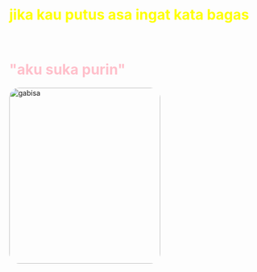 <!DOCTYPE html>
<html lang="en">
<head>
  <meta charset="UTF-8">
  <meta name="viewport" content="width=device-width, initial-scale=1.0">
  <meta http-equiv="X-UA-Compatible" content="ie=edge">
  <title>Document</title>
  <style>
    body {
      background-image: url('https://encrypted-tbn0.gstatic.com/images?q=tbn:ANd9GcSknwRiVUzJR2S80LAsSdtIUUaLfMi6ZdrjTLbpl-bZHFbKXzO8Koi5Yos&s=10');
    }
    h1 {
      color: yellow;
    }
    #love {
      color: pink;
    }
    img {
      border-radius: 20px;
    }
  </style>
</head>
<body>
  <h1>jika kau putus asa ingat kata bagas</h1><br>
  <h1 id="love">"aku suka purin"</h1>
  <img src="https://files.catbox.moe/zjc4o5.jpg" alt="gabisa" width="300" height="350">
</body>
</html>
